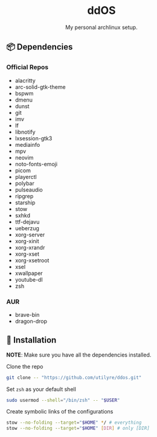 <h1 align="center">ddOS</h1>

<p align="center">
  My personal archlinux setup.
</p>

## 📦 Dependencies

### Official Repos

- alacritty
- arc-solid-gtk-theme
- bspwm
- dmenu
- dunst
- git
- imv
- lf
- libnotify
- lxsession-gtk3
- mediainfo
- mpv
- neovim
- noto-fonts-emoji
- picom
- playerctl
- polybar
- pulseaudio
- ripgrep
- starship
- stow
- sxhkd
- ttf-dejavu
- ueberzug
- xorg-server
- xorg-xinit
- xorg-xrandr
- xorg-xset
- xorg-xsetroot
- xsel
- xwallpaper
- youtube-dl
- zsh

### AUR

- brave-bin
- dragon-drop

## 🚦 Installation

**NOTE**: Make sure you have all the dependencies installed.

Clone the repo

```bash
git clone -- "https://github.com/utilyre/ddos.git"
```

Set `zsh` as your default shell

```bash
sudo usermod --shell="/bin/zsh" -- "$USER"
```

Create symbolic links of the configurations

```bash
stow --no-folding --target="$HOME" */ # everything
stow --no-folding --target="$HOME" [DIR] # only [DIR]
```
